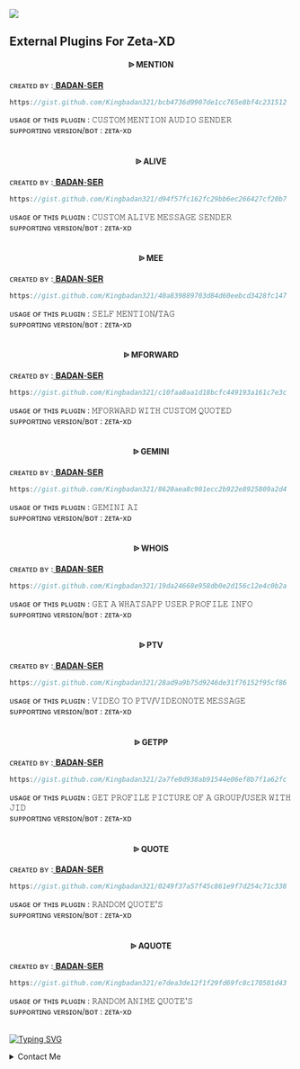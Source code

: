 <a><img src='https://i.imgur.com/tWQ3jdI.jpeg'/></a>
## External Plugins For Zeta-XD


<h4 align="center">  ᐉ MENTION</h1>

   ᴄʀᴇᴀᴛᴇᴅ ʙʏ :<a href="http://www.github.com/Kingbadan321">  𝐁𝐀𝐃𝐀𝐍-𝐒𝐄𝐑</a>

```js
https://gist.github.com/Kingbadan321/bcb4736d9907de1cc765e8bf4c231512
```
ᴜsᴀɢᴇ ᴏғ ᴛʜɪs ᴘʟᴜɢɪɴ :
𝙲𝚄𝚂𝚃𝙾𝙼 𝙼𝙴𝙽𝚃𝙸𝙾𝙽 𝙰𝚄𝙳𝙸𝙾 𝚂𝙴𝙽𝙳𝙴𝚁<br /> 
sᴜᴘᴘᴏʀᴛɪɴɢ ᴠᴇʀsɪᴏɴ/ʙᴏᴛ : ᴢᴇᴛᴀ-xᴅ
<br />
<br />

<h4 align="center">  ᐉ ALIVE</h1>

   ᴄʀᴇᴀᴛᴇᴅ ʙʏ :<a href="http://www.github.com/Kingbadan321">  𝐁𝐀𝐃𝐀𝐍-𝐒𝐄𝐑</a>

```js
https://gist.github.com/Kingbadan321/d94f57fc162fc29bb6ec266427cf20b7
```
ᴜsᴀɢᴇ ᴏғ ᴛʜɪs ᴘʟᴜɢɪɴ :
𝙲𝚄𝚂𝚃𝙾𝙼 𝙰𝙻𝙸𝚅𝙴 𝙼𝙴𝚂𝚂𝙰𝙶𝙴 𝚂𝙴𝙽𝙳𝙴𝚁<br /> 
sᴜᴘᴘᴏʀᴛɪɴɢ ᴠᴇʀsɪᴏɴ/ʙᴏᴛ : ᴢᴇᴛᴀ-xᴅ
<br />
<br />

<h4 align="center">  ᐉ MEE</h1>

   ᴄʀᴇᴀᴛᴇᴅ ʙʏ :<a href="http://www.github.com/Kingbadan321">  𝐁𝐀𝐃𝐀𝐍-𝐒𝐄𝐑</a>

```js
https://gist.github.com/Kingbadan321/40a839889703d84d60eebcd3428fc147
```
ᴜsᴀɢᴇ ᴏғ ᴛʜɪs ᴘʟᴜɢɪɴ :
𝚂𝙴𝙻𝙵 𝙼𝙴𝙽𝚃𝙸𝙾𝙽/𝚃𝙰𝙶<br /> 
sᴜᴘᴘᴏʀᴛɪɴɢ ᴠᴇʀsɪᴏɴ/ʙᴏᴛ : ᴢᴇᴛᴀ-xᴅ
<br />
<br />

<h4 align="center">  ᐉ MFORWARD</h1>

   ᴄʀᴇᴀᴛᴇᴅ ʙʏ :<a href="http://www.github.com/Kingbadan321">  𝐁𝐀𝐃𝐀𝐍-𝐒𝐄𝐑</a>

```js
https://gist.github.com/Kingbadan321/c10faa8aa1d18bcfc449193a161c7e3c
```
ᴜsᴀɢᴇ ᴏғ ᴛʜɪs ᴘʟᴜɢɪɴ :
𝙼𝙵𝙾𝚁𝚆𝙰𝚁𝙳 𝚆𝙸𝚃𝙷 𝙲𝚄𝚂𝚃𝙾𝙼 𝚀𝚄𝙾𝚃𝙴𝙳<br /> 
sᴜᴘᴘᴏʀᴛɪɴɢ ᴠᴇʀsɪᴏɴ/ʙᴏᴛ : ᴢᴇᴛᴀ-xᴅ
<br />
<br />

<h4 align="center">  ᐉ GEMINI</h1>

   ᴄʀᴇᴀᴛᴇᴅ ʙʏ :<a href="http://www.github.com/Kingbadan321">  𝐁𝐀𝐃𝐀𝐍-𝐒𝐄𝐑</a>

```js
https://gist.github.com/Kingbadan321/8620aea8c901ecc2b922e8925809a2d4
```
ᴜsᴀɢᴇ ᴏғ ᴛʜɪs ᴘʟᴜɢɪɴ :
𝙶𝙴𝙼𝙸𝙽𝙸 𝙰𝙸<br /> 
sᴜᴘᴘᴏʀᴛɪɴɢ ᴠᴇʀsɪᴏɴ/ʙᴏᴛ : ᴢᴇᴛᴀ-xᴅ
<br />
<br />

<h4 align="center">  ᐉ WHOIS</h1>

   ᴄʀᴇᴀᴛᴇᴅ ʙʏ :<a href="http://www.github.com/Kingbadan321">  𝐁𝐀𝐃𝐀𝐍-𝐒𝐄𝐑</a>

```js
https://gist.github.com/Kingbadan321/19da24668e958db0e2d156c12e4c0b2a
```
ᴜsᴀɢᴇ ᴏғ ᴛʜɪs ᴘʟᴜɢɪɴ :
𝙶𝙴𝚃 𝙰 𝚆𝙷𝙰𝚃𝚂𝙰𝙿𝙿 𝚄𝚂𝙴𝚁 𝙿𝚁𝙾𝙵𝙸𝙻𝙴 𝙸𝙽𝙵𝙾<br /> 
sᴜᴘᴘᴏʀᴛɪɴɢ ᴠᴇʀsɪᴏɴ/ʙᴏᴛ : ᴢᴇᴛᴀ-xᴅ
<br />
<br />

<h4 align="center">  ᐉ PTV</h1>

   ᴄʀᴇᴀᴛᴇᴅ ʙʏ :<a href="http://www.github.com/Kingbadan321">  𝐁𝐀𝐃𝐀𝐍-𝐒𝐄𝐑</a>

```js
https://gist.github.com/Kingbadan321/28ad9a9b75d9246de31f76152f95cf86
```
ᴜsᴀɢᴇ ᴏғ ᴛʜɪs ᴘʟᴜɢɪɴ :
𝚅𝙸𝙳𝙴𝙾 𝚃𝙾 𝙿𝚃𝚅/𝚅𝙸𝙳𝙴𝙾𝙽𝙾𝚃𝙴 𝙼𝙴𝚂𝚂𝙰𝙶𝙴<br /> 
sᴜᴘᴘᴏʀᴛɪɴɢ ᴠᴇʀsɪᴏɴ/ʙᴏᴛ : ᴢᴇᴛᴀ-xᴅ
<br />
<br />

<h4 align="center">  ᐉ GETPP</h1>

   ᴄʀᴇᴀᴛᴇᴅ ʙʏ :<a href="http://www.github.com/Kingbadan321">  𝐁𝐀𝐃𝐀𝐍-𝐒𝐄𝐑</a>

```js
https://gist.github.com/Kingbadan321/2a7fe0d938ab91544e06ef8b7f1a62fc
```
ᴜsᴀɢᴇ ᴏғ ᴛʜɪs ᴘʟᴜɢɪɴ :
𝙶𝙴𝚃 𝙿𝚁𝙾𝙵𝙸𝙻𝙴 𝙿𝙸𝙲𝚃𝚄𝚁𝙴 𝙾𝙵 𝙰 𝙶𝚁𝙾𝚄𝙿/𝚄𝚂𝙴𝚁 𝚆𝙸𝚃𝙷 𝙹𝙸𝙳<br /> 
sᴜᴘᴘᴏʀᴛɪɴɢ ᴠᴇʀsɪᴏɴ/ʙᴏᴛ : ᴢᴇᴛᴀ-xᴅ
<br />
<br />

<h4 align="center">  ᐉ QUOTE</h1>

   ᴄʀᴇᴀᴛᴇᴅ ʙʏ :<a href="http://www.github.com/Kingbadan321">  𝐁𝐀𝐃𝐀𝐍-𝐒𝐄𝐑</a>

```js
https://gist.github.com/Kingbadan321/0249f37a57f45c861e9f7d254c71c338
```
ᴜsᴀɢᴇ ᴏғ ᴛʜɪs ᴘʟᴜɢɪɴ :
𝚁𝙰𝙽𝙳𝙾𝙼 𝚀𝚄𝙾𝚃𝙴'𝚂<br /> 
sᴜᴘᴘᴏʀᴛɪɴɢ ᴠᴇʀsɪᴏɴ/ʙᴏᴛ : ᴢᴇᴛᴀ-xᴅ
<br />
<br />

<h4 align="center">  ᐉ AQUOTE</h1>

   ᴄʀᴇᴀᴛᴇᴅ ʙʏ :<a href="http://www.github.com/Kingbadan321">  𝐁𝐀𝐃𝐀𝐍-𝐒𝐄𝐑</a>

```js
https://gist.github.com/Kingbadan321/e7dea3de12f1f29fd69fc8c170501d43
```
ᴜsᴀɢᴇ ᴏғ ᴛʜɪs ᴘʟᴜɢɪɴ :
𝚁𝙰𝙽𝙳𝙾𝙼 𝙰𝙽𝙸𝙼𝙴 𝚀𝚄𝙾𝚃𝙴'𝚂<br /> 
sᴜᴘᴘᴏʀᴛɪɴɢ ᴠᴇʀsɪᴏɴ/ʙᴏᴛ : ᴢᴇᴛᴀ-xᴅ
<br />
<br />


[![Typing SVG](https://readme-typing-svg.demolab.com?font=Fira+Code&pause=1000&random=false&width=435&lines=If+you+want+to+add+your+plugin+here)](https://git.io/typing-svg)

<details close align="left">
<summary>Contact Me</summary>
<br>
➣<a align="left" href="https://wa.me/919747257996?text=add+my+plugin">Badan Ser</a> </br>
</details>
